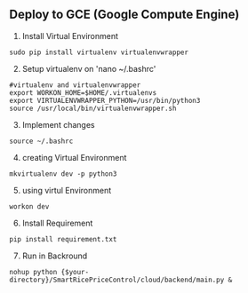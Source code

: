 ## Deploy to GCE (Google Compute Engine)
1. Install Virtual Environment
```
sudo pip install virtualenv virtualenvwrapper
```
2. Setup virtualenv on 'nano ~/.bashrc'
```
#virtualenv and virtualenvwrapper
export WORKON_HOME=$HOME/.virtualenvs
export VIRTUALENVWRAPPER_PYTHON=/usr/bin/python3
source /usr/local/bin/virtualenvwrapper.sh
```
3. Implement changes
```
source ~/.bashrc
```
4. creating Virtual Environment
```
mkvirtualenv dev -p python3
```
5. using virtul Environment
```
workon dev
```
6. Install Requirement
```
pip install requirement.txt
```
7. Run in Backround
```
nohup python {$your-directory}/SmartRicePriceControl/cloud/backend/main.py &
```
